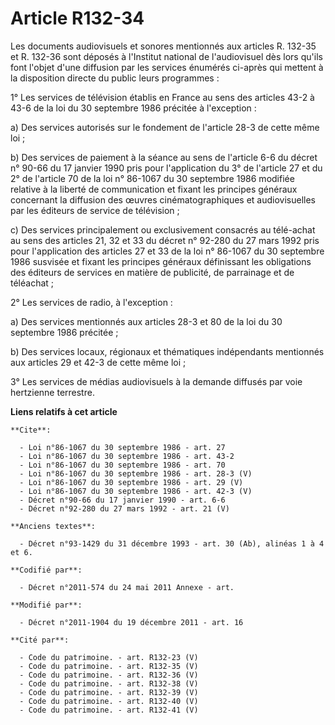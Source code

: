 # Article R132-34

Les documents audiovisuels et sonores mentionnés aux articles R. 132-35 et R. 132-36 sont déposés à l'Institut national de
l'audiovisuel dès lors qu'ils font l'objet d'une diffusion par les services énumérés ci-après qui mettent à la disposition
directe du public leurs programmes : 

1° Les services de télévision établis en France au sens des articles 43-2 à 43-6 de la loi du 30 septembre 1986 précitée à
l'exception : 

a) Des services autorisés sur le fondement de l'article 28-3 de cette même loi ; 

b) Des services de paiement à la séance au sens de l'article 6-6 du décret n° 90-66 du 17 janvier 1990 pris pour
l'application du 3° de l'article 27 et du 2° de l'article 70 de la loi n° 86-1067 du 30 septembre 1986 modifiée relative à la
liberté de communication et fixant les principes généraux concernant la diffusion des œuvres cinématographiques et
audiovisuelles par les éditeurs de service de télévision ; 

c) Des services principalement ou exclusivement consacrés au télé-achat au sens des articles 21, 32 et 33 du décret n° 92-280
du 27 mars 1992 pris pour l'application des articles 27 et 33 de la loi n° 86-1067 du 30 septembre 1986 susvisée et fixant
les principes généraux définissant les obligations des éditeurs de services en matière de publicité, de parrainage et de
téléachat ; 

2° Les services de radio, à l'exception : 

a) Des services mentionnés aux articles 28-3 et 80 de la loi du 30 septembre 1986 précitée ; 

b) Des services locaux, régionaux et thématiques indépendants mentionnés aux articles 29 et 42-3 de cette même loi ; 

3° Les services de médias audiovisuels à la demande diffusés par voie hertzienne terrestre.

**Liens relatifs à cet article**

	**Cite**:

	  - Loi n°86-1067 du 30 septembre 1986 - art. 27
	  - Loi n°86-1067 du 30 septembre 1986 - art. 43-2
	  - Loi n°86-1067 du 30 septembre 1986 - art. 70
	  - Loi n°86-1067 du 30 septembre 1986 - art. 28-3 (V)
	  - Loi n°86-1067 du 30 septembre 1986 - art. 29 (V)
	  - Loi n°86-1067 du 30 septembre 1986 - art. 42-3 (V)
	  - Décret n°90-66 du 17 janvier 1990 - art. 6-6
	  - Décret n°92-280 du 27 mars 1992 - art. 21 (V)

	**Anciens textes**:

	  - Décret n°93-1429 du 31 décembre 1993 - art. 30 (Ab), alinéas 1 à 4 et 6.

	**Codifié par**:

	  - Décret n°2011-574 du 24 mai 2011 Annexe - art.

	**Modifié par**:

	  - Décret n°2011-1904 du 19 décembre 2011 - art. 16

	**Cité par**:

	  - Code du patrimoine. - art. R132-23 (V)
	  - Code du patrimoine. - art. R132-35 (V)
	  - Code du patrimoine. - art. R132-36 (V)
	  - Code du patrimoine. - art. R132-38 (V)
	  - Code du patrimoine. - art. R132-39 (V)
	  - Code du patrimoine. - art. R132-40 (V)
	  - Code du patrimoine. - art. R132-41 (V)
